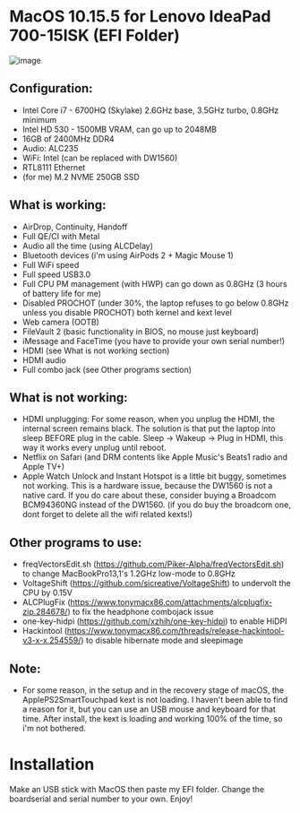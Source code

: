 # MacOS 10.15.5 for Lenovo IdeaPad 700-15ISK (EFI Folder)
![image](http://www.kepfeltoltes.eu/images/2020/06/11/846Rajzt_bla_1.png)

## Configuration:
- Intel Core i7 - 6700HQ (Skylake) 2.6GHz base, 3.5GHz turbo, 0.8GHz minimum
- Intel HD 530 - 1500MB VRAM, can go up to 2048MB
- 16GB of 2400MHz DDR4
- Audio: ALC235
- WiFi: Intel (can be replaced with DW1560)
- RTL8111 Ethernet
- (for me) M.2 NVME 250GB SSD

## What is working:
- AirDrop, Continuity, Handoff
- Full QE/CI with Metal
- Audio all the time (using ALCDelay)
- Bluetooth devices (i'm using AirPods 2 + Magic Mouse 1)
- Full WiFi speed
- Full speed USB3.0
- Full CPU PM management (with HWP) can go down as 0.8GHz (3 hours of battery life for me)
- Disabled PROCHOT (under 30%, the laptop refuses to go below 0.8GHz unless you disable PROCHOT) both kernel and kext level
- Web camera (OOTB)
- FileVault 2 (basic functionality in BIOS, no mouse just keyboard)
- iMessage and FaceTime (you have to provide your own serial number!)
- HDMI (see What is not working section)
- HDMI audio
- Full combo jack (see Other programs section)

## What is not working:
- HDMI unplugging: For some reason, when you unplug the HDMI, the internal screen remains black. The solution is that put the laptop into sleep BEFORE plug in the cable. Sleep -> Wakeup -> Plug in HDMI, this way it works every unplug until reboot.
- Netflix on Safari (and DRM contents like Apple Music's Beats1 radio and Apple TV+)
- Apple Watch Unlock and Instant Hotspot is a little bit buggy, sometimes not working. This is a hardware issue, because the DW1560 is not a native card. If you do care about these, consider buying a Broadcom BCM94360NG instead of the DW1560. (if you do buy the broadcom one, dont forget to delete all the wifi related kexts!)


## Other programs to use:
- freqVectorsEdit.sh (https://github.com/Piker-Alpha/freqVectorsEdit.sh) to change MacBookPro13,1's 1.2GHz low-mode to 0.8GHz
- VoltageShift (https://github.com/sicreative/VoltageShift) to undervolt the CPU by 0.15V 
- ALCPlugFix (https://www.tonymacx86.com/attachments/alcplugfix-zip.284678/) to fix the headphone combojack issue
- one-key-hidpi (https://github.com/xzhih/one-key-hidpi) to enable HiDPI
- Hackintool (https://www.tonymacx86.com/threads/release-hackintool-v3-x-x.254559/) to disable hibernate mode and sleepimage

## Note:
- For some reason, in the setup and in the recovery stage of macOS, the ApplePS2SmartTouchpad kext is not loading. I haven't been able to find a reason for it, but you can use an USB mouse and keyboard for that time. After install, the kext is loading and working 100% of the time, so i'm not bothered. 

# Installation
Make an USB stick with MacOS then paste my EFI folder. Change the boardserial and serial number to your own. Enjoy! 
